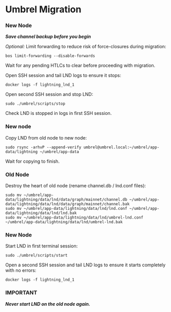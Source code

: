 # Umbrel Migration


### New Node

***Save channel backup before you begin***

*Optional:* Limit forwarding to reduce risk of force-closures during migration:
```shell
bos limit-forwarding --disable-forwards
```
Wait for any pending HTLCs to clear before proceeding with migration. 
 
Open SSH session and tail LND logs to ensure it stops:
```shell
docker logs -f lightning_lnd_1
```
Open second SSH session and stop LND:
```shell
sudo ./umbrel/scripts/stop
```
Check LND is stopped in logs in first SSH session.


### New node

Copy LND from old node to new node:
```shell
sudo rsync -arhvP --append-verify umbrel@umbrel.local:~/umbrel/app-data/lightning ~/umbrel/app-data
```
Wait for copying to finish.


### Old Node

Destroy the heart of old node (rename channel.db / lnd.conf files):
```shell
sudo mv ~/umbrel/app-data/lightning/data/lnd/data/graph/mainnet/channel.db ~/umbrel/app-data/lightning/data/lnd/data/graph/mainnet/channel.bak
sudo mv ~/umbrel/app-data/lightning/data/lnd/lnd.conf ~/umbrel/app-data/lightning/data/lnd/lnd.bak
sudo mv ~/umbrel/app-data/lightning/data/lnd/umbrel-lnd.conf ~/umbrel/app-data/lightning/data/lnd/umbrel-lnd.bak
```


### New Node

Start LND in first terminal session:
```shell
sudo ./umbrel/scripts/start
```
Open a second SSH session and tail LND logs to ensure it starts completely with no errors:
```shell
docker logs -f lightning_lnd_1
```


### IMPORTANT

***Never start LND on the old node again.***
